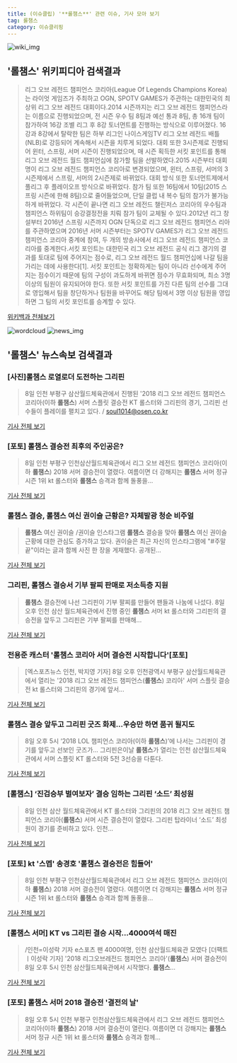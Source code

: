 ```yaml
---
title: (이슈클립) '**롤챔스**' 관련 이슈, 기사 모아 보기
tag: 롤챔스
category: 이슈클리핑
---
```

![wiki_img](https://user-images.githubusercontent.com/42597476/44503234-41136a80-a6d0-11e8-9071-6fc6418eafe4.png)
## **'**롤챔스**'** 위키피디아 검색결과
>리그 오브 레전드 챔피언스 코리아(League Of Legends Champions Korea)는 라이엇 게임즈가 주최하고 OGN, SPOTV GAMES가 주관하는 대한민국의 최상위 리그 오브 레전드 대회이다.2014 시즌까지는 리그 오브 레전드 챔피언스라는 이름으로 진행되었으며, 전 시즌 우수 팀 8팀과 예선 통과 8팀, 총 16개 팀이 참가하여 16강 조별 리그 후 8강 토너먼트를 진행하는 방식으로 이루어졌다. 16강과 8강에서 탈락한 팀은 하부 리그인 나이스게임TV 리그 오브 레전드 배틀(NLB)로 강등되어 계속해서 시즌을 치루게 되었다. 대회 또한 3시즌제로 진행되어 윈터, 스프링, 서머 시즌이 진행되었으며, 매 시즌 획득한 서킷 포인트를 통해 리그 오브 레전드 월드 챔피언십에 참가할 팀을 선발하였다.2015 시즌부터 대회명이 리그 오브 레전드 챔피언스 코리아로 변경되었으며, 윈터, 스프링, 서머의 3시즌제에서 스프링, 서머의 2시즌제로 바뀌었다. 대회 방식 또한 토너먼트제에서 풀리그 후 플레이오프 방식으로 바뀌었다. 참가 팀 또한 16팀에서 10팀(2015 스프링 시즌에 한해 8팀)으로 줄어들었으며, 단일 클럽 내 복수 팀의 참가가 불가능하게 바뀌었다. 각 시즌이 끝나면 리그 오브 레전드 챌린저스 코리아의 우수팀과 챔피언스 하위팀이 승강결정전을 치뤄 참가 팀이 교체될 수 있다.2012년 리그 창설부터 2016년 스프링 시즌까지 OGN 단독으로 리그 오브 레전드 챔피언스 리아를 주관하였으며 2016년 서머 시즌부터는 SPOTV GAMES가 리그 오브 레전드 챔피언스 코리아 중계에 참여, 두 개의 방송사에서 리그 오브 레전드 챔피언스 코리아를 중계한다.서킷 포인트는 대한민국 리그 오브 레전드 공식 리그 경기의 결과를 토대로 팀에 주어지는 점수로, 리그 오브 레전드 월드 챔피언십에 나갈 팀을 가리는 데에 사용한다[1]. 서킷 포인트는 정확하게는 팀이 아니라 선수에게 주어지는 점수이기 때문에 팀의 구성이 과도하게 바뀌면 점수가 무효화되며, 최소 3명 이상의 팀원이 유지되어야 한다. 또한 서킷 포인트를 가진 다른 팀의 선수를 그대로 영입해서 팀을 창단하거나 팀원을 바꾸어도 해당 팀에서 3명 이상 팀원을 영입하면 그 팀의 서킷 포인트를 승계할 수 있다.

<a href="https://ko.wikipedia.org/wiki/롤챔스" target="_blank">위키백과 전체보기</a>

![wordcloud](https://s3.ap-northeast-2.amazonaws.com/lyrics101-wordcloud/2018-09-08-1536398165.png)
![news_img](https://user-images.githubusercontent.com/42597476/44507050-1206f400-a6e4-11e8-8d98-7ffbfebb353f.png)
## **'**롤챔스**'** 뉴스속보 검색결과
### [사진]**롤챔스** 로열로더 도전하는 그리핀

>8일 인천 부평구 삼산월드체육관에서 진행된 '2018 리그 오브 레전드 챔피언스 코리아(이하 **롤챔스**) 서머 스플릿 결승전 KT 롤스터와 그리핀의 경기, 그리핀 선수들이 플레이를 펼치고 있다. / soul1014@osen.co.kr

<a href="http://www.osen.co.kr/article/G1110985125" target="_blank">기사 전체 보기</a>

### [포토] **롤챔스** 결승전 최후의 주인공은?

>8일 인천 부평구 인천삼산월드체육관에서 리그 오브 레전드 챔피언스 코리아(이하 **롤챔스**) 2018 서머 결승전이 열렸다. 여름이면 더 강해지는 **롤챔스** 서머 정규 시즌 1위 kt 롤스터와 **롤챔스** 승격과 함께 돌풍을...

<a href="http://www.dailyesports.com/view.php?ud=20180908175002943474bcc1e038_27" target="_blank">기사 전체 보기</a>

### **롤챔스** 결승, **롤챔스** 여신 권이슬 근황은? 자체발광 청순 비주얼

>**롤챔스** 여신 권이슬 /권이슬 인스타그램  **롤챔스** 결승을 맞아 **롤챔스** 여신 권이슬 근황에 대한 관심도 증가하고 있다.  권이슬은 최근 자신의 인스타그램에 "#주말 끝"이라는 글과 함께 사진 한 장을 게재했다.  공개된...

<a href="http://www.kyeongin.com/main/view.php?key=20180908001705334" target="_blank">기사 전체 보기</a>

### 그리핀, **롤챔스** 결승서 기부 팔찌 판매로 저소득층 지원

>**롤챔스** 결승전에 나선 그리핀이 기부 팔찌를 만들어 팬들과 나눔에 나섰다.   8일 오후 인천 삼산 월드체육관에서 진행 중인 **롤챔스** 서머 kt 롤스터와 그리핀의 결승전을 앞두고 그리핀은 기부 팔찌를 판매해...

<a href="http://www.fomos.kr/redirect/news_view?news_cate_id=13&entry_id=63557" target="_blank">기사 전체 보기</a>

### 전용준 캐스터 '**롤챔스** 코리아 서머 결승전 시작합니다'[포토]

>[엑스포츠뉴스 인천, 박지영 기자] 8일 오후 인천광역시 부평구 삼산월드체육관에서 열리는 '2018 리그 오브 레전드 챔피언스(**롤챔스**) 코리아' 서머 스플릿 결승전 kt 롤스터와 그리핀의 경기에 앞서...

<a href="http://www.xportsnews.com/?ac=article_view&entry_id=1017086" target="_blank">기사 전체 보기</a>

### **롤챔스** 결승 앞두고 그리핀 굿즈 화제...우승만 하면 품귀 될지도

>8일 오후 5시 ‘2018 LOL 챔피언스 코리아(이하 **롤챔스**)’에 나서는 그리핀이 경기를 앞두고 선보인 굿즈가... 그리핀은이날 **롤챔스**가 열리는 인천 삼산월드체육관에서 서머 스플릿 KT 롤스터와 5전 3선승을 다툰다.

<a href="http://www.kookje.co.kr/news2011/asp/newsbody.asp?code=0500&key=20180908.99099003179" target="_blank">기사 전체 보기</a>

### [**롤챔스**] ‘진검승부 벌여보자’ 결승 임하는 그리핀 ‘소드’ 최성원

>8일 인천 삼산 월드체육관에서 KT 롤스터와 그리핀의 2018 리그 오브 레전드 챔피언스 코리아(**롤챔스**) 서머 시즌 결승전이 열렸다. 그리핀 탑라이너 ‘소드’ 최성원이 경기를 준비하고 있다. 인천...

<a href="http://www.kukinews.com/news/article.html?no=583864" target="_blank">기사 전체 보기</a>

### [포토] kt '스멥' 송경호 '**롤챔스** 결승전은 힘들어'

>8일 인천 부평구 인천삼산월드체육관에서 리그 오브 레전드 챔피언스 코리아(이하 **롤챔스**) 2018 서머 결승전이 열렸다. 여름이면 더 강해지는 **롤챔스** 서머 정규 시즌 1위 kt 롤스터와 **롤챔스** 승격과 함께 돌풍을...

<a href="http://www.dailyesports.com/view.php?ud=20180908180233859474bcc1e038_27" target="_blank">기사 전체 보기</a>

### [**롤챔스** 서머] KT vs 그리핀 결승 시작…4000여석 매진

>/인천=이성락 기자 e스포츠 팬 4000여명, 인천 삼산월드체육관 모였다 [더팩트ㅣ이성락 기자] '2018 리그오브레전드 챔피언스 코리아'(**롤챔스**) 서머 결승전이 8일 오후 5시 인천 삼산월드체육관에서 시작했다. **롤챔스**...

<a href="http://news.tf.co.kr/read/economy/1732630.htm" target="_blank">기사 전체 보기</a>

### [포토] **롤챔스** 서머 2018 결승전 '결전의 날'

>8일 오후 5시 인천 부평구 인천삼산월드체육관에서 리그 오브 레전드 챔피언스 코리아(이하 **롤챔스**) 2018 서머 결승전이 열린다. 여름이면 더 강해지는 **롤챔스** 서머 정규 시즌 1위 kt 롤스터와 **롤챔스** 승격과 함께...

<a href="http://www.dailyesports.com/view.php?ud=20180908142830721774bcc1e038_27" target="_blank">기사 전체 보기</a>


